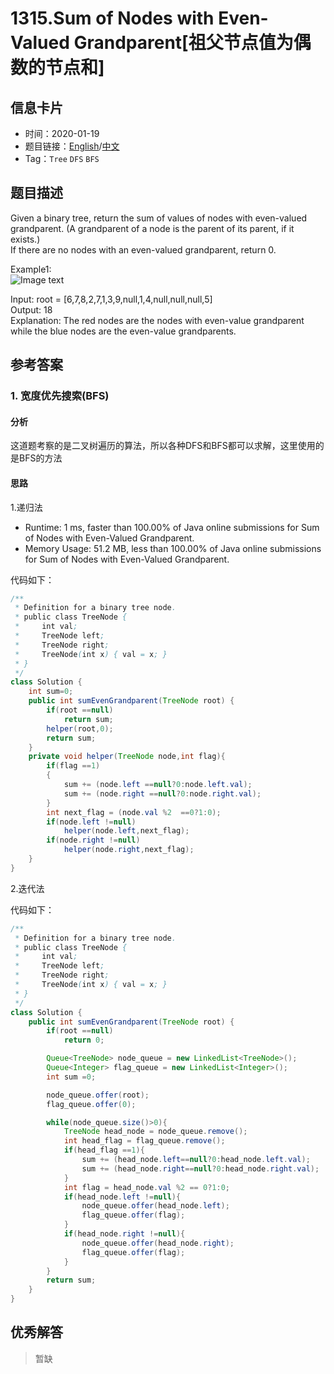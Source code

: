 # 1315.Sum of Nodes with Even-Valued Grandparent[祖父节点值为偶数的节点和]

## 信息卡片

* 时间：2020-01-19
* 题目链接：[English](https://leetcode.com/problems/sum-of-nodes-with-even-valued-grandparent/)/[中文](https://leetcode-cn.com/problems/sum-of-nodes-with-even-valued-grandparent/)
* Tag：`Tree` `DFS` `BFS`  
## 题目描述
Given a binary tree, return the sum of values of nodes with even-valued grandparent.  (A grandparent of a node is the parent of its parent, if it exists.)   
If there are no nodes with an even-valued grandparent, return 0.


Example1:  
![Image text](https://raw.githubusercontent.com/Ryuui-tkb/LeetCode/master/img/1315_ex1.png)  

Input: root = [6,7,8,2,7,1,3,9,null,1,4,null,null,null,5]   
Output: 18   
Explanation: The red nodes are the nodes with even-value grandparent while the blue nodes are the even-value grandparents.


## 参考答案   


### 1. 宽度优先搜索(BFS)

#### 分析

这道题考察的是二叉树遍历的算法，所以各种DFS和BFS都可以求解，这里使用的是BFS的方法

#### 思路

1.递归法
* Runtime: 1 ms, faster than 100.00% of Java online submissions for Sum of Nodes with Even-Valued Grandparent.
* Memory Usage: 51.2 MB, less than 100.00% of Java online submissions for Sum of Nodes with Even-Valued Grandparent.

代码如下：

```Java
/**
 * Definition for a binary tree node.
 * public class TreeNode {
 *     int val;
 *     TreeNode left;
 *     TreeNode right;
 *     TreeNode(int x) { val = x; }
 * }
 */
class Solution {
    int sum=0;
    public int sumEvenGrandparent(TreeNode root) {
		if(root ==null)
			return sum;
		helper(root,0);
        return sum;
    }
	private void helper(TreeNode node,int flag){
		if(flag ==1)
		{
			sum += (node.left ==null?0:node.left.val);
			sum += (node.right ==null?0:node.right.val);
		}
		int next_flag = (node.val %2  ==0?1:0);
		if(node.left !=null)
			helper(node.left,next_flag);
		if(node.right !=null)
			helper(node.right,next_flag);
	}
}
```


2.迭代法

代码如下：

```Java
/**
 * Definition for a binary tree node.
 * public class TreeNode {
 *     int val;
 *     TreeNode left;
 *     TreeNode right;
 *     TreeNode(int x) { val = x; }
 * }
 */
class Solution {
    public int sumEvenGrandparent(TreeNode root) {
        if(root ==null)
            return 0;

        Queue<TreeNode> node_queue = new LinkedList<TreeNode>();
        Queue<Integer> flag_queue = new LinkedList<Integer>();
        int sum =0;

        node_queue.offer(root);
		flag_queue.offer(0);

        while(node_queue.size()>0){
            TreeNode head_node = node_queue.remove();
            int head_flag = flag_queue.remove();
			if(head_flag ==1){
				sum += (head_node.left==null?0:head_node.left.val);
				sum += (head_node.right==null?0:head_node.right.val);
			}
			int flag = head_node.val %2 == 0?1:0;
            if(head_node.left !=null){
                node_queue.offer(head_node.left);
				flag_queue.offer(flag);
            }
            if(head_node.right !=null){
                node_queue.offer(head_node.right);
				flag_queue.offer(flag);
            }
        }
        return sum;
    }
}

```


## 优秀解答

>暂缺
